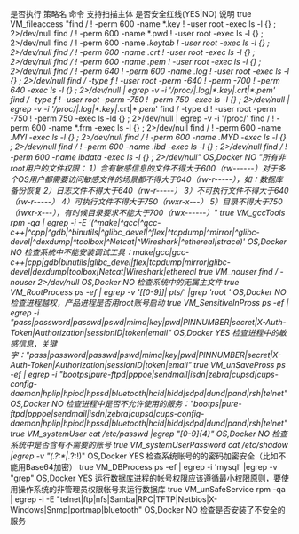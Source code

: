 是否执行	策略名	命令	支持扫描主体	是否安全红线(YES|NO)	说明
true	VM_fileaccess	"find / ! -perm 600 -name *.key ! -user root -exec ls -l {} \; 2>/dev/null
find / ! -perm 600 -name *.pwd ! -user root -exec ls -l {} \; 2>/dev/null
find / ! -perm 600 -name *.keytab ! -user root -exec ls -l {} \; 2>/dev/null
find / ! -perm 600 -name *.crt ! -user root -exec ls -l {} \; 2>/dev/null
find / ! -perm 600 -name *.pem ! -user root -exec ls -l {} \; 2>/dev/null
find / ! -perm 640 ! -perm 600 -name *.log ! -user root -exec ls -l {} \; 2>/dev/null
find / -type f ! -user root -perm -640 ! -perm -700 ! -perm 640 -exec ls -l {} \; 2>/dev/null | egrep -v -i '/proc/|*.log$|*.key$|*.crt$|*.pem$'
find / -type f ! -user root -perm -750 ! -perm 750 -exec ls -l {} \; 2>/dev/null | egrep -v -i '/proc/|*.log$|*.key$|*.crt$|*.pem$'
find / -type d ! -user root -perm -750 ! -perm 750 -exec ls -ld {} \; 2>/dev/null | egrep -v -i '/proc/'
find / ! -perm 600 -name *.frm -exec ls -l {} \; 2>/dev/null
find / ! -perm 600 -name *.MYI -exec ls -l {} \; 2>/dev/null
find / ! -perm 600 -name *.MYD -exec ls -l {} \; 2>/dev/null
find / ! -perm 600 -name *.ibd -exec ls -l {} \; 2>/dev/null
find / ! -perm 600 -name *ibdata* -exec ls -l {} \; 2>/dev/null"	OS,Docker	NO	"所有非root用户的文件权限：
1）含有敏感信息的文件不得大于600（rw------）对于多个OS用户都需要访问敏感文件的场景都不得大于640（rw-r-----），如：数据库备份恢复
2）日志文件不得大于640（rw-r-----）
3）不可执行文件不得大于640（rw-r-----）
4）可执行文件不得大于750（rwxr-x---）
5）目录不得大于750（rwxr-x---），有时候目录要求不能大于700（rwx------）"
true	VM_gccTools	rpm -qa | egrep -i -E '(^make|^gcc|^gcc-c++|^cpp|^gdb|^binutils|^glibc_devel|^flex|^tcpdump|^mirror|^glibc-devel|^dexdump|^toolbox|^Netcat|^Wireshark|^ethereal|strace)'	OS,Docker	NO	检查系统中不能安装调试工具：make|gcc|gcc-c++|cpp|gdb|binutils|glibc_devel|flex|tcpdump|mirror|glibc-devel|dexdump|toolbox|Netcat|Wireshark|ethereal
true	VM_nouser	find / -nouser 2>/dev/null	OS,Docker	NO	检查系统中的无属主文件
true	VM_RootProcess	ps -ef | egrep -v  '[[0-9]*]| pts/' |grep 'root '	OS,Docker	NO	检查进程越权，产品进程是否用root账号启动
true	VM_SensitiveInPross	ps -ef | egrep -i "pass|password|passwd|pswd|mima|key|pwd|PINNUMBER|secret|X-Auth-Token|Authorization|sessionID|token|email"	OS,Docker	YES	检查进程中的敏感信息，关键字："pass|password|passwd|pswd|mima|key|pwd|PINNUMBER|secret|X-Auth-Token|Authorization|sessionID|token|email"
true	VM_unSavePross	ps -ef | egrep -i "bootps|pure-ftpd|pppoe|sendmail|isdn|zebra|cupsd|cups-config-daemon|hplip|hpiod|hpssd|bluetooth|hcid|hidd|sdpd|dund|pand|rsh|telnet"	OS,Docker	NO	检查进程中是否不允许使用的服务："bootps|pure-ftpd|pppoe|sendmail|isdn|zebra|cupsd|cups-config-daemon|hplip|hpiod|hpssd|bluetooth|hcid|hidd|sdpd|dund|pand|rsh|telnet"
true	VM_systemUser	cat /etc/passwd |egrep "[0-9]{4}"	OS,Docker	NO	检查系统中是否含有不需要的账号
true	VM_systemUserPassword	cat /etc/shadow |egrep -v "(.*?:\*|.*?:\!)"	OS,Docker	YES	检查系统账号的的密码加密安全（比如不能用Base64加密）
true	VM_DBProcess	ps -ef | egrep -i 'mysql' |egrep -v "grep"	OS,Docker	YES	运行数据库进程的帐号权限应该遵循最小权限原则，要使用操作系统的非管理员权限帐号来运行数据库
true	VM_unSafeService	rpm -qa | egrep -i -E "telnet|ftp|nfs|Samba|RPC|TFTP|Netbios|X-Windows|Snmp|portmap|bluetooth"	OS,Docker	NO	检查是否安装了不安全的服务
